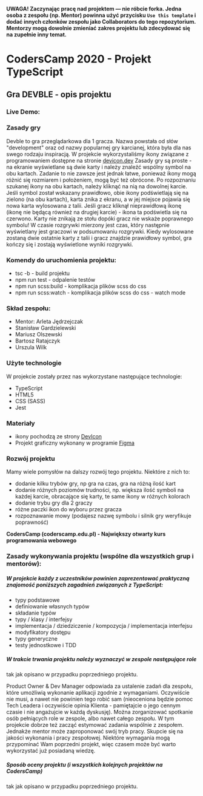 **UWAGA! Zaczynając pracę nad projektem — nie róbcie forka.
Jedna osoba z zespołu (np. Mentor) powinna użyć przycisku `Use this template` i dodać innych członków zespołu jako Collaborators do tego repozytorium.
Mentorzy mogą dowolnie zmieniać zakres projektu lub zdecydować się na zupełnie inny temat.**

# CodersCamp 2020 - Projekt TypeScript

## Gra DEVBLE - opis projektu
### Live Demo: 
### Zasady gry
Devble to gra przeglądarkowa dla 1 gracza.
Nazwa powstała od słów "development" oraz od nazwy popularnej gry karcianej, która była dla nas swego rodzaju inspiracją. W projekcie wykorzystaliśmy ikony związane z programowaniem dostępne na stronie [devicon.dev](https://devicon.dev/)
Zasady gry są proste - na ekranie wyświetlane są dwie karty i należy znaleźć wspólny symbol na obu kartach.
Zadanie to nie zawsze jest jednak łatwe, ponieważ ikony mogą różnić się rozmiarem i położeniem, mogą być też obrócone.
Po rozpoznaniu szukanej ikony na obu kartach, należy kliknąć na nią na dowolnej karcie.
Jeśli symbol został wskazany prawidłowo, obie ikony podświetlają się na zielono (na obu kartach), karta znika z ekranu, a w jej miejsce pojawia się nowa karta wylosowana z talii.
Jeśli gracz kliknął nieprawidłową ikonę (ikonę nie będącą również na drugiej karcie) - ikona ta podświetla się na czerwono. Karty nie znikają ze stołu dopóki gracz nie wskaże poprawnego symbolu!
W czasie rozgrywki mierzony jest czas, który następnie wyświetlany jest graczowi w podsumowaniu rozgrywki.
Kiedy wylosowane zostaną dwie ostatnie karty z talii i gracz znajdzie prawidłowy symbol, gra kończy się i zostają wyświetlone wyniki rozgrywki.

### Komendy do uruchomienia projektu:
- tsc -b - build projektu
- npm run test - odpalenie testów
- npm run scss:build - komplikacja plików scss do css
- npm run scss:watch - komplikacja plików scss do css - watch mode

### Skład zespołu:
- Mentor: Arleta Jędrzejczak
- Stanisław Gardzielewski
- Mariusz Olszewski
- Bartosz Ratajczyk
- Urszula Wilk
  
### Użyte technologie
W projekcie zostały przez nas wykorzystane następujące technologie:
- TypeScript
- HTML5
- CSS (SASS)
- Jest

### Materiały 
- ikony pochodzą ze strony [DevIcon](https://devicon.dev/)
- Projekt graficzny wykonany w programie [Figma](https://www.figma.com/file/ecu35ohB62NRav6cFWUNhO/programistdouble?node-id=0%3A1)

### Rozwój projektu
Mamy wiele pomysłów na dalszy rozwój tego projektu. Niektóre z nich to:
- dodanie kilku trybów gry, np gra na czas, gra na różną ilość kart
- dodanie różnych poziomów trudności, np. większa ilość symboli na każdej karcie, obracające się karty, te same ikony w różnych kolorach
- dodanie trybu gry dla 2 graczy
- różne paczki ikon do wyboru przez gracza
- rozpoznawanie mowy (podajesz nazwę symbolu i silnik gry weryfikuje poprawność)


**CodersCamp (coderscamp.edu.pl) - Największy otwarty kurs programowania webowego**

### Zasady wykonywania projektu (wspólne dla wszystkich grup i mentorów):

##### W projekcie każdy z uczestników powinien zaprezentować praktyczną znajomość poniższych zagadnień związanych z TypeScript:

- typy podstawowe
- definiowanie własnych typów
- składanie typów
- typy / klasy / interfejsy
- implementacja / dziedziczenie / kompozycja / implementacja interfejsu
- modyfikatory dostępu
- typy generyczne
- testy jednostkowe i TDD

##### W trakcie trwania projektu należy wyznaczyć w zespole następujące role

tak jak opisano w przypadku poprzedniego projektu.

Product Owner & Dev Manager odpowiada za ustalenie zadań dla zespołu, które umożliwią wykonanie aplikacji zgodnie z wymaganiami.
Oczywiście nie musi, a nawet nie powinien tego robić sam (nieoceniona będzie pomoc Tech Leadera i oczywiście opinia Klienta - pamiętajcie o jego cennym czasie i nie angażujcie w każdą dyskusję).
Można zorganizować spotkanie osób pełniących role w zespole, albo nawet całego zespołu.
W tym projekcie dobrze też zacząć estymować zadania wspólnie z zespołem. Jednakże mentor może zaproponować swój tryb pracy.
Skupcie się na jakości wykonania i pracy zespołowej. Niektóre wymagania mogą przypominać Wam poprzedni projekt, więc czasem może być warto wykorzystać już posiadaną wiedzę.

##### Sposób oceny projektu (i wszystkich kolejnych projektów na CodersCamp)

tak jak opisano w przypadku poprzedniego projektu.

